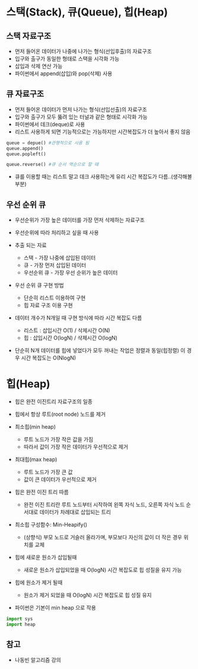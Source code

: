 # 스택(Stack), 큐(Queue), 힙(Heap)

## 스택 자료구조
- 먼저 들어온 데이터가 나중에 나가는 형식(선입후출)의 자료구조
- 입구와 출구가 동일한 형태로 스택을 시각화 가능
- 삽입과 삭제 연산 가능
- 파이썬에서 append(삽입)와 pop(삭제) 사용

## 큐 자료구조 
- 먼저 들어온 데이터가 먼저 나가는 형식(선입선출)의 자료구조
- 입구와 출구가 모두 뚫려 있는 터널과 같은 형태로 시각화 가능
- 파이썬에서 데크(deque)로 사용
- 리스트 사용하게 되면 기능적으로는 가능하지만 시간복잡도가 더 높아서 좋지 않음


```python
queue = depue() #관행적으로 사용 됨
queue.append()
queue.popleft()

queue.reverse() #큐 순서 역순으로 할 때
```
- 큐를 이용할 때는 리스트 말고 데크 사용하는게 유리
시간 복잡도가 다름..(생각해볼 부분)

## 우선 순위 큐
- 우선순위가 가장 높은 데이터를 가장 먼저 삭제하는 자료구조
- 우선순위에 따라 처리하고 싶을 때 사용
- 추출 되는 자료
  - 스택 - 가장 나중에 삽입된 데이터
  - 큐 - 가장 먼저 삽입된 데이터
  - 우선순위 큐 - 가장 우선 순위가 높은 데이터

- 우선 순위 큐 구현 방법
  - 단순히 리스트 이용하여 구현
  - 힙 자료 구조 이용 구현

- 데이터 개수가 N개일 때 구현 방식에 따라 시간 복잡도 다름
  - 리스트 : 삽입시간 O(1) / 삭제시간 O(N)
  - 힙 : 삽입시간  O(logN) / 삭제시간 O(logN)

- 단순히 N개 데이터를 힙에 넣었다가 모두 꺼내는 작업은 정렬과 동일(힙정렬)
이 경우 시간 복잡도는 O(NlogN)

# 힙(Heap)
- 힙은 완전 이진트리 자료구조의 일종
- 힙에서 항상 루트(root node) 노드를 제거

- 최소힙(min heap)
  - 루트 노드가 가장 작은 값을 가짐
  - 따라서 값이 가장 작은 데이터가 우선적으로 제거

- 최대힙(max heap)
  - 루트 노드가 가장 큰 값
  - 값이 큰 데이터가 우선적으로 제거

- 힙은 완전 이진 트리 따름
  - 완전 이진 트리란 루트 노드부터 시작하여 왼쪽 자식 노드, 오른쪽 자식 노드 순서대로 데이터가 차례대로 삽입되는 트리

- 최소힙 구성함수: Min-Heapify()
  - (상향식) 부모 노드로 거슬러 올라가며, 부모보다 자신의 값이 더 작은 경우 위치를 교체

- 힙에 새로운 원소가 삽입될때
  - 새로운 원소가 삽입되었을 때 O(logN) 시간 복잡도로 힙 성질을 유지 가능

- 힙에 원소가 제거 될때
  - 원소가 제거 되었을 때 O(logN) 시간 복잡도로 힙 성질 유지
- 파이썬은 기본이 min heap 으로 작용  

```python
import sys
import heap
```

## 참고
- 나동빈 알고리즘 강의